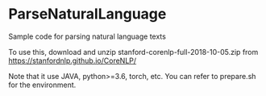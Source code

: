 # ParseNaturalLanguage
Sample code for parsing natural language texts

To use this, download and unzip stanford-corenlp-full-2018-10-05.zip from https://stanfordnlp.github.io/CoreNLP/

Note that it use JAVA, python>=3.6, torch, etc. You can refer to prepare.sh for the environment.
